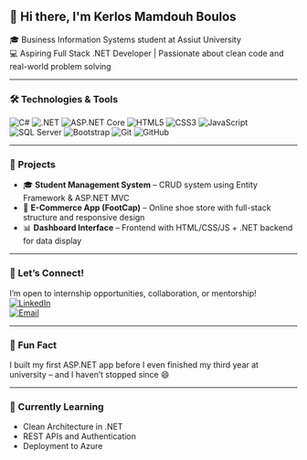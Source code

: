 ## 👋 Hi there, I'm **Kerlos Mamdouh Boulos**  
🎓 Business Information Systems student at Assiut University  
💻 Aspiring Full Stack .NET Developer | Passionate about clean code and real-world problem solving

---

### 🛠️ Technologies & Tools  
![C#](https://img.shields.io/badge/-C%23-239120?style=flat&logo=c-sharp&logoColor=white) ![.NET](https://img.shields.io/badge/-.NET-512BD4?style=flat&logo=dotnet&logoColor=white) ![ASP.NET Core](https://img.shields.io/badge/ASP.NET_Core-512BD4?style=flat&logo=dotnet&logoColor=white) ![HTML5](https://img.shields.io/badge/HTML5-E34F26?style=flat&logo=html5&logoColor=white) ![CSS3](https://img.shields.io/badge/CSS3-1572B6?style=flat&logo=css3&logoColor=white) ![JavaScript](https://img.shields.io/badge/JavaScript-F7DF1E?style=flat&logo=javascript&logoColor=black) ![SQL Server](https://img.shields.io/badge/SQL_Server-CC2927?style=flat&logo=microsoft-sql-server&logoColor=white) ![Bootstrap](https://img.shields.io/badge/Bootstrap-563D7C?style=flat&logo=bootstrap&logoColor=white) ![Git](https://img.shields.io/badge/Git-F05032?style=flat&logo=git&logoColor=white) ![GitHub](https://img.shields.io/badge/GitHub-181717?style=flat&logo=github&logoColor=white)


---

### 📂 Projects
- 🎓 **Student Management System** – CRUD system using Entity Framework & ASP.NET MVC  
- 🛒 **E-Commerce App (FootCap)** – Online shoe store with full-stack structure and responsive design  
- 📊 **Dashboard Interface** – Frontend with HTML/CSS/JS + .NET backend for data display

---

### 🤝 Let’s Connect!
I’m open to internship opportunities, collaboration, or mentorship!  
[![LinkedIn](https://img.shields.io/badge/LinkedIn-0077B5?style=flat&logo=linkedin&logoColor=white)](https://www.linkedin.com/https://www.linkedin.com/in/kerolos-mmdouh/)  
[![Email](https://img.shields.io/badge/Email-D14836?style=flat&logo=gmail&logoColor=white)](mailto:kerolosmmdouh3L@gmail.com)

---

### 🎯 Fun Fact  
I built my first ASP.NET app before I even finished my third year at university – and I haven’t stopped since 😄

---

### 🧠 Currently Learning
- Clean Architecture in .NET  
- REST APIs and Authentication  
- Deployment to Azure
